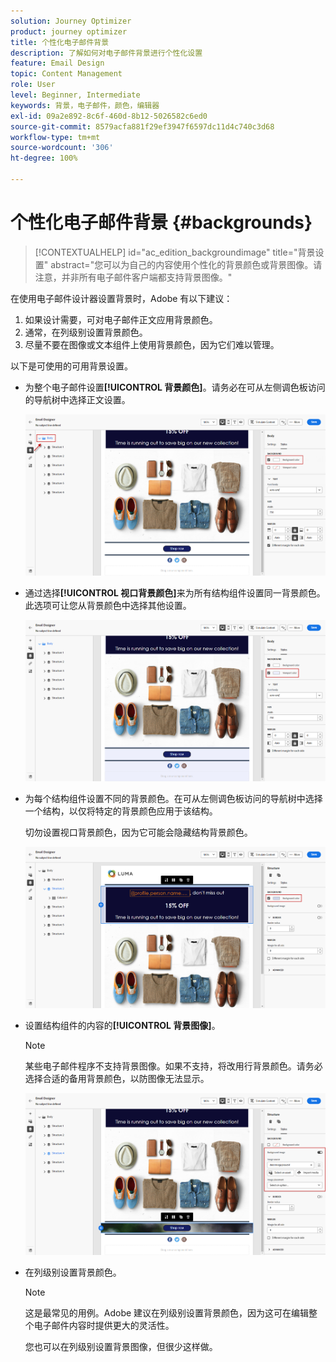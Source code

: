 ```yaml
---
solution: Journey Optimizer
product: journey optimizer
title: 个性化电子邮件背景
description: 了解如何对电子邮件背景进行个性化设置
feature: Email Design
topic: Content Management
role: User
level: Beginner, Intermediate
keywords: 背景，电子邮件，颜色，编辑器
exl-id: 09a2e892-8c6f-460d-8b12-5026582c6ed0
source-git-commit: 8579acfa881f29ef3947f6597dc11d4c740c3d68
workflow-type: tm+mt
source-wordcount: '306'
ht-degree: 100%

---
```


# 个性化电子邮件背景 {#backgrounds}

>[!CONTEXTUALHELP]
>id="ac_edition_backgroundimage"
>title="背景设置"
>abstract="您可以为自己的内容使用个性化的背景颜色或背景图像。请注意，并非所有电子邮件客户端都支持背景图像。"

在使用电子邮件设计器设置背景时，Adobe 有以下建议：

1. 如果设计需要，可对电子邮件正文应用背景颜色。
1. 通常，在列级别设置背景颜色。
1. 尽量不要在图像或文本组件上使用背景颜色，因为它们难以管理。

以下是可使用的可用背景设置。

* 为整个电子邮件设置&#x200B;**[!UICONTROL 背景颜色]**。请务必在可从左侧调色板访问的导航树中选择正文设置。

  ![](assets/background_1.png)

* 通过选择&#x200B;**[!UICONTROL 视口背景颜色]**&#x200B;来为所有结构组件设置同一背景颜色。此选项可让您从背景颜色中选择其他设置。

  ![](assets/background_2.png)

* 为每个结构组件设置不同的背景颜色。在可从左侧调色板访问的导航树中选择一个结构，以仅将特定的背景颜色应用于该结构。

  切勿设置视口背景颜色，因为它可能会隐藏结构背景颜色。

  ![](assets/background_3.png)

* 设置结构组件的内容的&#x200B;**[!UICONTROL 背景图像]**。

  >[!NOTE]
  >
  >某些电子邮件程序不支持背景图像。如果不支持，将改用行背景颜色。请务必选择合适的备用背景颜色，以防图像无法显示。

  ![](assets/background_4.png)

* 在列级别设置背景颜色。

  >[!NOTE]
  >
  >这是最常见的用例。Adobe 建议在列级别设置背景颜色，因为这可在编辑整个电子邮件内容时提供更大的灵活性。

  您也可以在列级别设置背景图像，但很少这样做。
